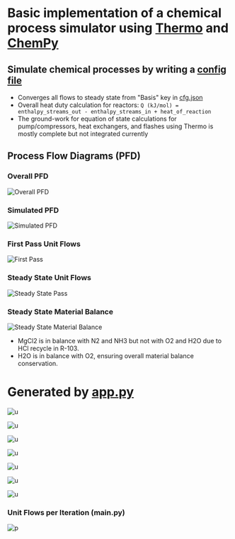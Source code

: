 # Basic implementation of a chemical process simulator using [Thermo](https://thermo.readthedocs.io/index.html#) and [ChemPy](https://bjodah.github.io/chempy/latest/)


## Simulate chemical processes by writing a [config file](https://github.com/hunterviolette/24spring/blob/main/che_capstone/cfg.json)
- Converges all flows to steady state from "Basis" key in [cfg.json](https://github.com/hunterviolette/24spring/blob/main/che_capstone/cfg.json)
- Overall heat duty calculation for reactors: ```Q (kJ/mol) = enthalpy_streams_out - enthalpy_streams_in + heat_of_reaction ```
- The ground-work for equation of state calculations for pump/compressors, heat exchangers, and flashes using Thermo is mostly complete but not integrated currently

## Process Flow Diagrams (PFD)
### Overall PFD
![Overall PFD](assets/pfd.png)

### Simulated PFD
![Simulated PFD](assets/sim_pfd.png)

### First Pass Unit Flows 
![First Pass](assets/s0_pass.png)

### Steady State Unit Flows
![Steady State Pass](assets/ss_pass.png)

### Steady State Material Balance
![Steady State Material Balance](assets/ss_balance.png)
- MgCl2 is in balance with N2 and NH3 but not with O2 and H2O due to HCl recycle in R-103.
- H2O is in balance with O2, ensuring overall material balance conservation.

# Generated by [app.py](https://github.com/hunterviolette/24spring/blob/main/che_capstone/app.py)

![u](assets/el_101.png)

![u](assets/psa_101.png)

![u](assets/r_102.png)

![u](assets/r_101.png)

![u](assets/psa_102.png)

![u](assets/r_103.png)

![u](assets/psa_103.png)

### Unit Flows per Iteration (main.py)
![p](assets/iteration_table.png)